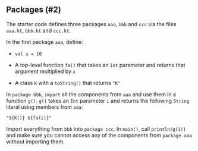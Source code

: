 ## Packages (#2)

The starter code defines three packages `aaa`, `bbb` and `ccc` via the files
`aaa.kt`, `bbb.kt` and `ccc.kt`.

In the first package `aaa`, define:

-   `val x = 10`

-   A top-level function `fa()` that takes an `Int` parameter and returns that
    argument multiplied by `x`

-   A class `K` with a `toString()` that returns `"K"`

In `package bbb`, `import` all the components from `aaa` and use them in a
function `g()`. `g()` takes an `Int` parameter `i` and returns the following
`String` literal using members from `aaa`:

```
"${K()} ${fa(i)}"
```

Import everything from `bbb` into `package ccc`. In `main()`, call
`println(g(1))` and make sure you cannot access any of the components from
`package aaa` without importing them.